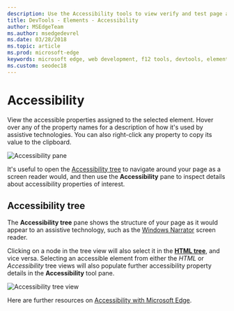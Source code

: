 ```yaml
---
description: Use the Accessibility tools to view verify and test page accessibility
title: DevTools - Elements - Accessibility
author: MSEdgeTeam
ms.author: msedgedevrel
ms.date: 03/28/2018
ms.topic: article
ms.prod: microsoft-edge
keywords: microsoft edge, web development, f12 tools, devtools, elements, accessibility
ms.custom: seodec18
---
```


# Accessibility
View the accessible properties assigned to the selected element. Hover over any of the property names for a description of how it's used by assistive technologies. You can also right-click any property to copy its value to the clipboard.

![Accessibility pane](../media/elements_accessibility.png)

It's useful to open the [Accessibility tree](#accessibility-tree) to navigate around your page as a screen reader would, and then use the **Accessibility** pane to inspect details about accessibility properties of interest.

## Accessibility tree
The **Accessibility tree** pane shows the structure of your page as it would appear to an assistive technology, such as the [Windows Narrator](https://support.microsoft.com/en-us/help/22798/windows-10-narrator-get-started) screen reader.

Clicking on a node in the tree view will also select it in the [**HTML tree**](../elements.md#html-tree-view), and vice versa. Selecting an accessible element from either the *HTML* or *Accessibility* tree views will also populate further accessibility property details in the **Accessibility** tool pane. 

![Accessibility tree view](../media/elements_accessibility_tree.png)

Here are further resources on [Accessibility with Microsoft Edge](../../accessibility.md).
